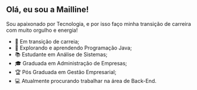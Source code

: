 ## Olá, eu sou a Mailline!
Sou apaixonado por Tecnologia, e por isso faço minha transição de carreira com muito orgulho e energia!

- 🚀 Em transição de carreia;
- 🎯 Explorando e aprendendo Programação Java;
- 📚 Estudante em Análise de Sistemas;
- 🎓 Graduada em Administração de Empresas;
- 🏆 Pós Graduada em Gestão Empresarial;
- 💻 Atualmente procurando trabalhar na área de Back-End.

<div align="center">
  <a href="https://linkedin.com/in/maillinelopes">
</div>




